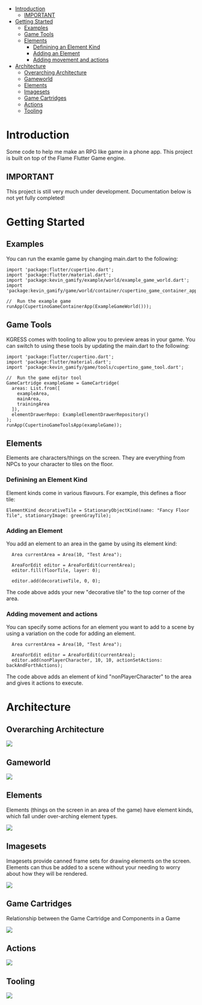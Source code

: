- [Introduction](#introduction)
  - [IMPORTANT](#important)
- [Getting Started](#getting-started)
  - [Examples](#examples)
  - [Game Tools](#game-tools)
  - [Elements](#elements)
    - [Definining an Element Kind](#definining-an-element-kind)
    - [Adding an Element](#adding-an-element)
    - [Adding movement and actions](#adding-movement-and-actions)
- [Architecture](#architecture)
  - [Overarching Architecture](#overarching-architecture)
  - [Gameworld](#gameworld)
  - [Elements](#elements-1)
  - [Imagesets](#imagesets)
  - [Game Cartridges](#game-cartridges)
  - [Actions](#actions)
  - [Tooling](#tooling)

# Introduction

Some code to help me make an RPG like game in a phone app.  This project is built on top of the Flame Flutter Game engine.

## IMPORTANT
This project is still very much under development.  Documentation below is not yet fully completed!

# Getting Started

## Examples
You can run the examle game by changing main.dart to the following:

    import 'package:flutter/cupertino.dart';
    import 'package:flutter/material.dart';
    import 'package:kevin_gamify/example/world/example_game_world.dart';
    import 'package:kevin_gamify/game/world/container/cupertino_game_container_app.dart';
    
    //  Run the example game
    runApp(CupertinoGameContainerApp(ExampleGameWorld()));
    
## Game Tools
KGRESS comes with tooling to allow you to preview areas in your game.  You can switch to using these tools by
updating the main.dart to the following:

    import 'package:flutter/cupertino.dart';
    import 'package:flutter/material.dart';
    import 'package:kevin_gamify/game/tools/cupertino_game_tool.dart';
    
    //  Run the game editor tool
    GameCartridge exampleGame = GameCartridge(
      areas: List.from([
        exampleArea,
        mainArea,
        trainingArea
      ]),
      elementDrawerRepo: ExampleElementDrawerRepository()
    );
    runApp(CupertinoGameToolsApp(exampleGame));
    
## Elements
Elements are characters/things on the screen.  They are everything from NPCs to your character to tiles on the floor.

### Definining an Element Kind
Element kinds come in various flavours.  For example, this defines a floor tile:

```
ElementKind decorativeTile = StationaryObjectKind(name: "Fancy Floor Tile", stationaryImage: greenGrayTile);
```

### Adding an Element
You add an element to an area in the game by using its element kind:

```
  Area currentArea = Area(10, "Test Area");

  AreaForEdit editor = AreaForEdit(currentArea);
  editor.fill(floorTile, layer: 0);

  editor.add(decorativeTile, 0, 0);
```
The code above adds your new "decorative tile" to the top corner of the area.

### Adding movement and actions
You can specify some actions for an element you want to add to a scene by using a variation on the code for adding an element.

```
  Area currentArea = Area(10, "Test Area");

  AreaForEdit editor = AreaForEdit(currentArea);
  editor.add(nonPlayerCharacter, 10, 10, actionSetActions: backAndForthActions);
```

The code above adds an element of kind "nonPlayerCharacter" to the area and gives it actions to execute.

# Architecture
    
## Overarching Architecture
![](https://github.com/kevinvandenbreemen/kgress/blob/master/doc/KGRESS-Components.svg)

## Gameworld

![](https://github.com/kevinvandenbreemen/kgress/blob/master/doc/KGRESS-Code%20-%20Game%20and%20World.svg)

## Elements

Elements (things on the screen in an area of the game) have element kinds, which fall under over-arching element types.

![](https://github.com/kevinvandenbreemen/kgress/blob/master/doc/KGRESS-Code%20-%20Elements.svg)

## Imagesets
Imagesets provide canned frame sets for drawing elements on the screen.  Elements can thus be added to a scene without your needing to worry about how they will be rendered.

![](https://github.com/kevinvandenbreemen/kgress/blob/master/doc/KGRESS-Code%20-%20Imagesets.svg)

## Game Cartridges
Relationship between the Game Cartridge and Components in a Game

![](https://github.com/kevinvandenbreemen/kgress/blob/master/doc/KGRESS-Code%20-%20Game%20Cartridge.svg)

## Actions
![](https://github.com/kevinvandenbreemen/kgress/blob/master/doc/KGRESS-Code%20-%20Actions.svg)

## Tooling
![](https://github.com/kevinvandenbreemen/kgress/blob/master/doc/KGRESS-Code%20-%20Tools.svg)
